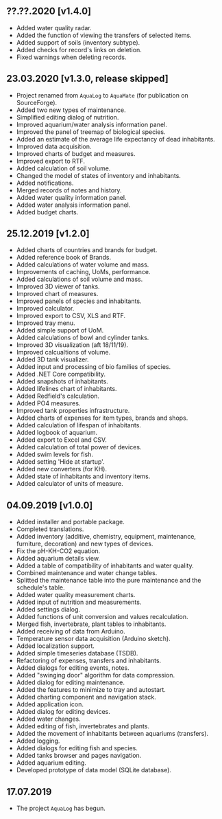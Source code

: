 
## ??.??.2020 [v1.4.0]
- Added water quality radar.
- Added the function of viewing the transfers of selected items.
- Added support of soils (inventory subtype).
- Added checks for record's links on deletion.
- Fixed warnings when deleting records.

## 23.03.2020 [v1.3.0, release skipped]
- Project renamed from `AquaLog` to `AquaMate` (for publication on SourceForge).
- Added two new types of maintenance.
- Simplified editing dialog of nutrition.
- Improved aquarium/water analysis information panel.
- Improved the panel of treemap of biological species.
- Added an estimate of the average life expectancy of dead inhabitants.
- Improved data acquisition.
- Improved charts of budget and measures.
- Improved export to RTF.
- Added calculation of soil volume.
- Changed the model of states of inventory and inhabitants.
- Added notifications.
- Merged records of notes and history.
- Added water quality information panel.
- Added water analysis information panel.
- Added budget charts.

## 25.12.2019 [v1.2.0]
- Added charts of countries and brands for budget.
- Added reference book of Brands.
- Added calculations of water volume and mass.
- Improvements of caching, UoMs, performance.
- Added calculations of soil volume and mass.
- Improved 3D viewer of tanks.
- Improved chart of measures.
- Improved panels of species and inhabitants.
- Improved calculator.
- Improved export to CSV, XLS and RTF.
- Improved tray menu. 
- Added simple support of UoM.
- Added calculations of bowl and cylinder tanks.
- Improved 3D visualization (aft 18/11/19).
- Improved calcualtions of volume.
- Added 3D tank visualizer.
- Added input and processing of bio families of species.
- Added .NET Core compatibility.
- Added snapshots of inhabitants.
- Added lifelines chart of inhabitants.
- Added Redfield's calculation.
- Added PO4 measures.
- Improved tank properties infrastructure.
- Added charts of expenses for item types, brands and shops.
- Added calculation of lifespan of inhabitants.
- Added logbook of aquarium.
- Added export to Excel and CSV.
- Added calculation of total power of devices.
- Added swim levels for fish.
- Added setting 'Hide at startup'.
- Added new converters (for KH).
- Added state of inhabitants and inventory items.
- Added calculator of units of measure.

## 04.09.2019 [v1.0.0]
- Added installer and portable package.
- Completed translations.
- Added inventory (additive, chemistry, equipment, maintenance, furniture, decoration) and new types of devices.
- Fix the pH-KH-CO2 equation.
- Added aquarium details view.
- Added a table of compatibility of inhabitants and water quality.
- Combined maintenance and water change tables.
- Splitted the maintenance table into the pure maintenance and the schedule's table.
- Added water quality measurement charts.
- Added input of nutrition and measurements.
- Added settings dialog.
- Added functions of unit conversion and values recalculation.
- Merged fish, invertebrate, plant tables to inhabitants.
- Added receiving of data from Arduino.
- Temperature sensor data acquisition (Arduino sketch).
- Added localization support.
- Added simple timeseries database (TSDB).
- Refactoring of expenses, transfers and inhabitants.
- Added dialogs for editing events, notes.
- Added "swinging door" algorithm for data compression.
- Added dialog for editing maintenance.
- Added the features to minimize to tray and autostart.
- Added charting component and navigation stack.
- Added application icon.
- Added dialog for editing devices.
- Added water changes.
- Added editing of fish, invertebrates and plants.
- Added the movement of inhabitants between aquariums (transfers).
- Added logging.
- Added dialogs for editing fish and species.
- Added tanks browser and pages navigation.
- Added aquarium editing.
- Developed prototype of data model (SQLite database).

## 17.07.2019
- The project `AquaLog` has begun.
